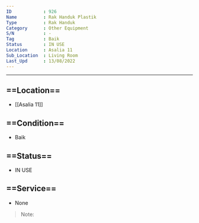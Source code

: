 ```yaml
---
ID            : 926
Name          : Rak Handuk Plastik
Type          : Rak Handuk
Category      : Other Equipment
S/N           : -
Tag           : Baik
Status        : IN USE
Location      : Asalia 11
Sub_Location  : Living Room
Last_Upd      : 13/08/2022
---
```





---
## ==Location==
- [[Asalia 11]]

## ==Condition==
- Baik

## ==Status==
- IN USE

## ==Service==
- None

>Note:
>

